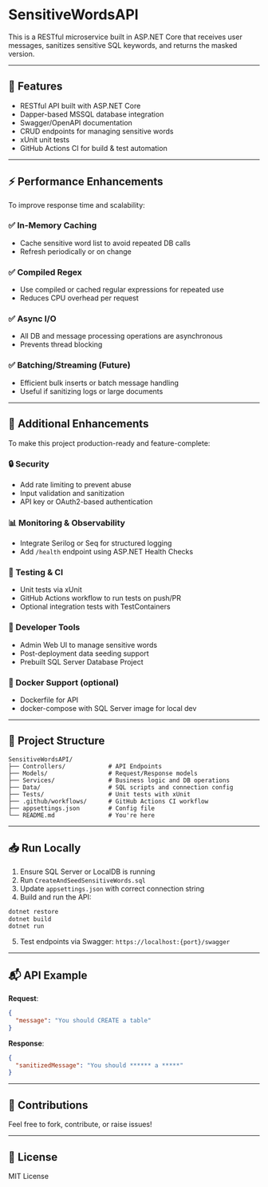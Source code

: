 # SensitiveWordsAPI

This is a RESTful microservice built in ASP.NET Core that receives user messages, sanitizes sensitive SQL keywords, and returns the masked version.

---

## 🚀 Features

- RESTful API built with ASP.NET Core
- Dapper-based MSSQL database integration
- Swagger/OpenAPI documentation
- CRUD endpoints for managing sensitive words
- xUnit unit tests
- GitHub Actions CI for build & test automation

---

## ⚡ Performance Enhancements

To improve response time and scalability:

### ✅ In-Memory Caching
- Cache sensitive word list to avoid repeated DB calls
- Refresh periodically or on change

### ✅ Compiled Regex
- Use compiled or cached regular expressions for repeated use
- Reduces CPU overhead per request

### ✅ Async I/O
- All DB and message processing operations are asynchronous
- Prevents thread blocking

### ✅ Batching/Streaming (Future)
- Efficient bulk inserts or batch message handling
- Useful if sanitizing logs or large documents

---

## 🌟 Additional Enhancements

To make this project production-ready and feature-complete:

### 🔒 Security
- Add rate limiting to prevent abuse
- Input validation and sanitization
- API key or OAuth2-based authentication

### 📊 Monitoring & Observability
- Integrate Serilog or Seq for structured logging
- Add `/health` endpoint using ASP.NET Health Checks

### 🧪 Testing & CI
- Unit tests via xUnit
- GitHub Actions workflow to run tests on push/PR
- Optional integration tests with TestContainers

### 🧰 Developer Tools
- Admin Web UI to manage sensitive words
- Post-deployment data seeding support
- Prebuilt SQL Server Database Project

### 🐳 Docker Support (optional)
- Dockerfile for API
- docker-compose with SQL Server image for local dev

---

## 🔧 Project Structure

```
SensitiveWordsAPI/
├── Controllers/            # API Endpoints
├── Models/                 # Request/Response models
├── Services/               # Business logic and DB operations
├── Data/                   # SQL scripts and connection config
├── Tests/                  # Unit tests with xUnit
├── .github/workflows/      # GitHub Actions CI workflow
├── appsettings.json        # Config file
└── README.md               # You're here
```

---

## 📥 Run Locally

1. Ensure SQL Server or LocalDB is running
2. Run `CreateAndSeedSensitiveWords.sql`
3. Update `appsettings.json` with correct connection string
4. Build and run the API:

```bash
dotnet restore
dotnet build
dotnet run
```

5. Test endpoints via Swagger: `https://localhost:{port}/swagger`

---

## 📬 API Example

**Request**:
```json
{
  "message": "You should CREATE a table"
}
```

**Response**:
```json
{
  "sanitizedMessage": "You should ****** a *****"
}
```

---

## 🤝 Contributions

Feel free to fork, contribute, or raise issues!

---

## 📝 License

MIT License